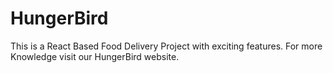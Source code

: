# HungerBird
This is a React Based Food Delivery Project with exciting features. For more Knowledge visit our HungerBird website.
